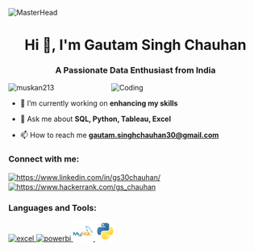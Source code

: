
![MasterHead](https://files.realpython.com/media/Linear-Algebra-in-Python-Matrix-Inverses-and-Least-Squares_Watermarked.cb9987c11b27.jpg)
<h1 align="center">Hi 👋, I'm Gautam Singh Chauhan</h1>
<h3 align="center">A Passionate Data Enthusiast from India</h3>

<img align="right" alt="Coding" width="300" src="https://www.element61.be/sites/default/files/img_competences/developer-dribbble.gif">

<p align="left"> <img src="https://komarev.com/ghpvc/?username=muskan213&label=Profile%20views&color=0e75b6&style=flat" alt="muskan213" /> </p>

- 🔭 I’m currently working on **enhancing my skills**

- 💬 Ask me about **SQL, Python, Tableau, Excel**

- 📫 How to reach me **gautam.singhchauhan30@gmail.com**

<h3 align="left">Connect with me:</h3>
<p align="left">
<a href="https://www.linkedin.com/in/gs30chauhan/" target="blank"><img align="center" src="https://raw.githubusercontent.com/rahuldkjain/github-profile-readme-generator/master/src/images/icons/Social/linked-in-alt.svg" alt="https://www.linkedin.com/in/gs30chauhan/" height="30" width="40" /></a>
<a href="https://www.hackerrank.com/gs_chauhan" target="blank"><img align="center" src="https://raw.githubusercontent.com/rahuldkjain/github-profile-readme-generator/master/src/images/icons/Social/hackerrank.svg" alt="https://www.hackerrank.com/gs_chauhan" height="30" width="40" /></a>
</p>

<h3 align="left">Languages and Tools:</h3>
<p align="left"><a href="https://www.microsoft.com/en-us/microsoft-365/excel" target="_blank" rel="noreferrer"> <img src="https://img.icons8.com/color/512/microsoft-excel-2019--v1.png" alt="excel" width="40" height="40"/> </a> <a href="https://powerbi.microsoft.com/en-au/" target="_blank" rel="noreferrer"> <img src="https://img.icons8.com/color/1x/power-bi.png" alt="powerbi" width="40" height="40"/> </a> <a href="https://www.mysql.com/" target="_blank" rel="noreferrer"> <img src="https://raw.githubusercontent.com/devicons/devicon/master/icons/mysql/mysql-original-wordmark.svg" alt="mysql" width="40" height="40"/> </a> <a href="https://www.python.org" target="_blank" rel="noreferrer"> <img src="https://raw.githubusercontent.com/devicons/devicon/master/icons/python/python-original.svg" alt="python" width="40" height="40"/> </a> </p>

  
  
  
  


